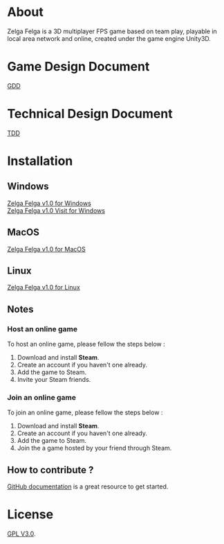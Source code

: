 # About
Zelga Felga is a 3D multiplayer FPS game based on team play, playable in local area network and online, created under the game engine Unity3D.

# Game Design Document


<a href="https://bit.ly/ZelgaFelgaGDD">GDD</a>

# Technical Design Document

<a href="https://bit.ly/ZelgaFelgaTDD">TDD</a>

# Installation

## Windows

<a href="https://github.com/ZelgaFelga/zf-repo/releases/tag/v1.0-Windows">Zelga Felga v1.0 for Windows</a></br>
<a href="https://github.com/ZelgaFelga/zf-repo/releases/tag/v1.0-windows-visite-temp">Zelga Felga v1.0 Visit for Windows</a>

## MacOS

<a href="https://github.com/ZelgaFelga/zf-repo/releases/tag/v1.0-MacOS">Zelga Felga v1.0 for MacOS</a>

## Linux

<a href="https://github.com/ZelgaFelga/zf-repo/releases/tag/v1.0-MacOS">Zelga Felga v1.0 for Linux</a>

## Notes

### Host an online game
To host an online game, please fellow the steps below :
<ol>
    <li>Download and install <b>Steam</b>.</li>
    <li>Create an account if you haven't one already.</li>
    <li>Add the game to Steam.</li>
    <li>Invite your Steam friends.</li>
</ol> 

### Join an online game
To join an online game, please fellow the steps below :
<ol>
    <li>Download and install <b>Steam</b>.</li>
    <li>Create an account if you haven't one already.</li>
    <li>Add the game to Steam.</li>
    <li>Join the a game hosted by your friend through Steam.</li>
</ol> 

## How to contribute ?

<a href="https://docs.github.com/en/get-started" >GitHub documentation</a> is a great resource to get started.

# License

<a href="https://www.gnu.org/licenses/gpl-3.0.txt">GPL V3.0</a>.
